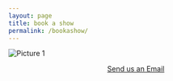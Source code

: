 ```yaml
---
layout: page
title: book a show
permalink: /bookashow/
---
```

 
 ![Picture 1](http://i.imgur.com/MvRUJCt.jpg)
  
  
  <p style="text-align:center">
    <a href="/feedback">Send us an Email</a> 
</p>




 
 

        

